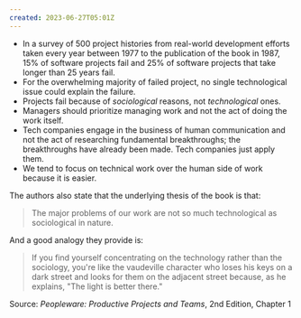 ```yaml
---
created: 2023-06-27T05:01Z
---
```


- In a survey of 500 project histories from real-world development efforts taken every year between 1977 to the publication of the book in 1987, 15% of software projects fail and 25% of software projects that take longer than 25 years fail.
- For the overwhelming majority of failed project, no single technological issue could explain the failure.
- Projects fail because of *sociological* reasons, not *technological* ones.
- Managers should prioritize managing work and not the act of doing the work itself.
- Tech companies engage in the business of human communication and not the act of researching fundamental breakthroughs; the breakthroughs have already been made. Tech companies just apply them.
- We tend to focus on technical work over the human side of work because it is easier.

The authors also state that the underlying thesis of the book is that:
> The major problems of our work are not so much technological as sociological in nature.

And a good analogy they provide is:
> If you find yourself concentrating on the technology rather than the sociology, you're like the vaudeville character who loses his keys on a dark street and looks for them on the adjacent street because, as he explains, "The light is better there."

Source: _Peopleware: Productive Projects and Teams_, 2nd Edition, Chapter 1
